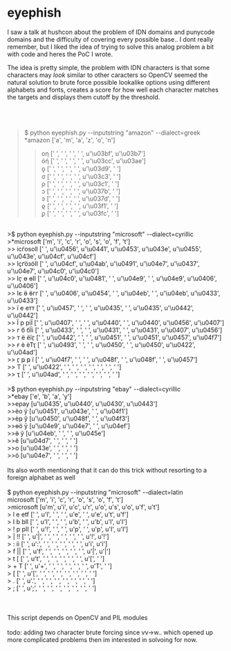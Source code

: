 # eyephish

I saw a talk at hushcon about the problem of IDN domains and punycode
domains and the difficulty of covering every possible base.. I dont
really remember, but I liked the idea of trying to solve this analog
problem a bit with code and heres the PoC I wrote.<br>

The idea is pretty simple, the problem with IDN characters is that
some characters may _look_ similar to other caracters so OpenCV seemed the 
natural solution to brute force possible lookalike options using different
alphabets and fonts, creates a score for how well each character matches
the targets and displays them cutoff by the threshold.<br>
<br>
<br>
<br>
>$ python eyephish.py  --inputstring "amazon" --dialect=greek<br>
>*amazon ['a', 'm', 'a', 'z', 'o', 'n']<br>
>>    οη [' ', ' ', ' ', ' ', u'\u03bf', u'\u03b7']<br>
>>    όή [' ', ' ', ' ', ' ', u'\u03cc', u'\u03ae']<br>
>>    ϙ  [' ', ' ', ' ', ' ', u'\u03d9', ' ']<br>
>>    σ  [' ', ' ', ' ', ' ', u'\u03c3', ' ']<br>
>>    ρ  [' ', ' ', ' ', ' ', u'\u03c1', ' ']<br>
>>    ͻ  [' ', ' ', ' ', ' ', u'\u037b', ' ']<br>
>>    ͽ  [' ', ' ', ' ', ' ', u'\u037d', ' ']<br>
>>    ϱ  [' ', ' ', ' ', ' ', u'\u03f1', ' ']<br>
>>    ϼ  [' ', ' ', ' ', ' ', u'\u03fc', ' ']<br>
<br>
>$ python eyephish.py  --inputstring "microsoft" --dialect=cyrillic  <br>
>*microsoft ['m', 'i', 'c', 'r', 'o', 's', 'o', 'f', 't']<br>
>> ісѓоѕоӏӏ [' ', u'\u0456', u'\u0441', u'\u0453', u'\u043e', u'\u0455', u'\u043e', u'\u04cf', u'\u04cf']<br>
>> ӏҫґӧзӧӀӀ [' ', u'\u04cf', u'\u04ab', u'\u0491', u'\u04e7', u'\u0437', u'\u04e7', u'\u04c0', u'\u04c0']<br>
>> Ӏҁ ө өІІ [' ', u'\u04c0', u'\u0481', ' ', u'\u04e9', ' ', u'\u04e9', u'\u0406', u'\u0406']<br>
>> Іє ӫ ӫгг [' ', u'\u0406', u'\u0454', ' ', u'\u04eb', ' ', u'\u04eb', u'\u0433', u'\u0433']<br>
>> ї  е етт [' ', u'\u0457', ' ', ' ', u'\u0435', ' ', u'\u0435', u'\u0442', u'\u0442']<br>
>> Ї  р ріЇ [' ', u'\u0407', ' ', ' ', u'\u0440', ' ', u'\u0440', u'\u0456', u'\u0407']<br>
>> г  б бЇі [' ', u'\u0433', ' ', ' ', u'\u0431', ' ', u'\u0431', u'\u0407', u'\u0456']<br>
>> т  ё ёїӷ [' ', u'\u0442', ' ', ' ', u'\u0451', ' ', u'\u0451', u'\u0457', u'\u04f7']<br>
>> ғ  ѐ ѐТҭ [' ', u'\u0493', ' ', ' ', u'\u0450', ' ', u'\u0450', u'\u0422', u'\u04ad']<br>
>> ӷ  ҏ ҏ ї [' ', u'\u04f7', ' ', ' ', u'\u048f', ' ', u'\u048f', ' ', u'\u0457']<br>
>> Т        [' ', u'\u0422', ' ', ' ', ' ', ' ', ' ', ' ', ' ']<br>
>> ҭ        [' ', u'\u04ad', ' ', ' ', ' ', ' ', ' ', ' ', ' ']<br>
<br>
>$ python eyephish.py  --inputstring "ebay" --dialect=cyrillic  <br>
>*ebay ['e', 'b', 'a', 'y']<br>
>>ерау [u'\u0435', u'\u0440', u'\u0430', u'\u0443']<br>
>>ёо ӱ [u'\u0451', u'\u043e', ' ', u'\u04f1']<br>
>>ѐҏ ӳ [u'\u0450', u'\u048f', ' ', u'\u04f3']<br>
>>өӧ ӯ [u'\u04e9', u'\u04e7', ' ', u'\u04ef']<br>
>>ӫ  ў [u'\u04eb', ' ', ' ', u'\u045e']<br>
>>ӗ    [u'\u04d7', ' ', ' ', ' ']<br>
>>о    [u'\u043e', ' ', ' ', ' ']<br>
>>ӧ    [u'\u04e7', ' ', ' ', ' ']<br>
<br>
Its also worth mentioning that it can do this trick without resorting to a foreign alphabet as well<br>
<br>
$ python eyephish.py --inputstring "microsoft" --dialect=latin<br>
microsoft ['m', 'i', 'c', 'r', 'o', 's', 'o', 'f', 't']<br>
>microsoft [u'm', u'i', u'c', u'r', u'o', u's', u'o', u'f', u't']<br>
> l  e etf [' ', u'l', ' ', ' ', u'e', ' ', u'e', u't', u'f']<br>
> I  b bll [' ', u'I', ' ', ' ', u'b', ' ', u'b', u'l', u'l']<br>
> !  p pII [' ', u'!', ' ', ' ', u'p', ' ', u'p', u'I', u'I']<br>
> |     !! [' ', u'|', ' ', ' ', ' ', ' ', ' ', u'!', u'!']<br>
> :     ii [' ', u':', ' ', ' ', ' ', ' ', ' ', u'i', u'i']<br>
> f     || [' ', u'f', ' ', ' ', ' ', ' ', ' ', u'|', u'|']<br>
> t     [  [' ', u't', ' ', ' ', ' ', ' ', ' ', u'[', ' ']<br>
> +     T  [' ', u'+', ' ', ' ', ' ', ' ', ' ', u'T', ' ']<br>
> [        [' ', u'[', ' ', ' ', ' ', ' ', ' ', ' ', ' ']<br>
> .        [' ', u'.', ' ', ' ', ' ', ' ', ' ', ' ', ' ']<br>
> ;        [' ', u';', ' ', ' ', ' ', ' ', ' ', ' ', ' ']<br>
<br>
<br>
<br>
This script depends on OpenCV and PIL modules<br>
<br>
todo: adding two character brute forcing since vv->w.. which opened up more complicated problems then im interested in solvoing for now.<br>
